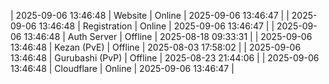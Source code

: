 | 2025-09-06 13:46:48 | Website | Online | 2025-09-06 13:46:47 |
| 2025-09-06 13:46:48 | Registration | Online | 2025-09-06 13:46:47 |
| 2025-09-06 13:46:48 | Auth Server | Offline | 2025-08-18 09:33:31 |
| 2025-09-06 13:46:48 | Kezan (PvE) | Offline | 2025-08-03 17:58:02 |
| 2025-09-06 13:46:48 | Gurubashi (PvP) | Offline | 2025-08-23 21:44:06 |
| 2025-09-06 13:46:48 | Cloudflare | Online | 2025-09-06 13:46:47 |
